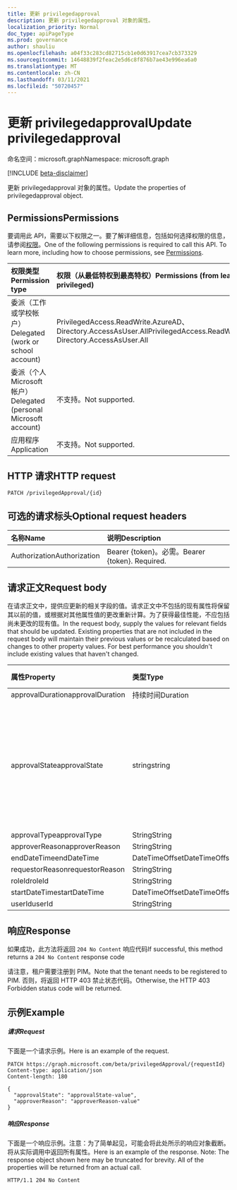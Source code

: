 ```yaml
---
title: 更新 privilegedapproval
description: 更新 privilegedapproval 对象的属性。
localization_priority: Normal
doc_type: apiPageType
ms.prod: governance
author: shauliu
ms.openlocfilehash: a04f33c283cd82715cb1e0d63917cea7cb373329
ms.sourcegitcommit: 14648839f2feac2e5d6c8f876b7ae43e996ea6a0
ms.translationtype: MT
ms.contentlocale: zh-CN
ms.lasthandoff: 03/11/2021
ms.locfileid: "50720457"
---
```

# <a name="update-privilegedapproval"></a><span data-ttu-id="3b1bb-103">更新 privilegedapproval</span><span class="sxs-lookup"><span data-stu-id="3b1bb-103">Update privilegedapproval</span></span>

<span data-ttu-id="3b1bb-104">命名空间：microsoft.graph</span><span class="sxs-lookup"><span data-stu-id="3b1bb-104">Namespace: microsoft.graph</span></span>

[!INCLUDE [beta-disclaimer](../../includes/beta-disclaimer.md)]

<span data-ttu-id="3b1bb-105">更新 privilegedapproval 对象的属性。</span><span class="sxs-lookup"><span data-stu-id="3b1bb-105">Update the properties of privilegedapproval object.</span></span>
## <a name="permissions"></a><span data-ttu-id="3b1bb-106">Permissions</span><span class="sxs-lookup"><span data-stu-id="3b1bb-106">Permissions</span></span>
<span data-ttu-id="3b1bb-p101">要调用此 API，需要以下权限之一。要了解详细信息，包括如何选择权限的信息，请参阅[权限](/graph/permissions-reference)。</span><span class="sxs-lookup"><span data-stu-id="3b1bb-p101">One of the following permissions is required to call this API. To learn more, including how to choose permissions, see [Permissions](/graph/permissions-reference).</span></span>


|<span data-ttu-id="3b1bb-109">权限类型</span><span class="sxs-lookup"><span data-stu-id="3b1bb-109">Permission type</span></span>      | <span data-ttu-id="3b1bb-110">权限（从最低特权到最高特权）</span><span class="sxs-lookup"><span data-stu-id="3b1bb-110">Permissions (from least to most privileged)</span></span>              |
|:--------------------|:---------------------------------------------------------|
|<span data-ttu-id="3b1bb-111">委派（工作或学校帐户）</span><span class="sxs-lookup"><span data-stu-id="3b1bb-111">Delegated (work or school account)</span></span> | <span data-ttu-id="3b1bb-112">PrivilegedAccess.ReadWrite.AzureAD、Directory.AccessAsUser.All</span><span class="sxs-lookup"><span data-stu-id="3b1bb-112">PrivilegedAccess.ReadWrite.AzureAD, Directory.AccessAsUser.All</span></span>    |
|<span data-ttu-id="3b1bb-113">委派（个人 Microsoft 帐户）</span><span class="sxs-lookup"><span data-stu-id="3b1bb-113">Delegated (personal Microsoft account)</span></span> | <span data-ttu-id="3b1bb-114">不支持。</span><span class="sxs-lookup"><span data-stu-id="3b1bb-114">Not supported.</span></span>    |
|<span data-ttu-id="3b1bb-115">应用程序</span><span class="sxs-lookup"><span data-stu-id="3b1bb-115">Application</span></span> | <span data-ttu-id="3b1bb-116">不支持。</span><span class="sxs-lookup"><span data-stu-id="3b1bb-116">Not supported.</span></span> |

## <a name="http-request"></a><span data-ttu-id="3b1bb-117">HTTP 请求</span><span class="sxs-lookup"><span data-stu-id="3b1bb-117">HTTP request</span></span>
<!-- { "blockType": "ignored" } -->
```http
PATCH /privilegedApproval/{id}
```
## <a name="optional-request-headers"></a><span data-ttu-id="3b1bb-118">可选的请求标头</span><span class="sxs-lookup"><span data-stu-id="3b1bb-118">Optional request headers</span></span>
| <span data-ttu-id="3b1bb-119">名称</span><span class="sxs-lookup"><span data-stu-id="3b1bb-119">Name</span></span>       | <span data-ttu-id="3b1bb-120">说明</span><span class="sxs-lookup"><span data-stu-id="3b1bb-120">Description</span></span>|
|:-----------|:-----------|
| <span data-ttu-id="3b1bb-121">Authorization</span><span class="sxs-lookup"><span data-stu-id="3b1bb-121">Authorization</span></span>  | <span data-ttu-id="3b1bb-p102">Bearer {token}。必需。</span><span class="sxs-lookup"><span data-stu-id="3b1bb-p102">Bearer {token}. Required.</span></span> |

## <a name="request-body"></a><span data-ttu-id="3b1bb-124">请求正文</span><span class="sxs-lookup"><span data-stu-id="3b1bb-124">Request body</span></span>
<span data-ttu-id="3b1bb-p103">在请求正文中，提供应更新的相关字段的值。请求正文中不包括的现有属性将保留其以前的值，或根据对其他属性值的更改重新计算。为了获得最佳性能，不应包括尚未更改的现有值。</span><span class="sxs-lookup"><span data-stu-id="3b1bb-p103">In the request body, supply the values for relevant fields that should be updated. Existing properties that are not included in the request body will maintain their previous values or be recalculated based on changes to other property values. For best performance you shouldn't include existing values that haven't changed.</span></span>

| <span data-ttu-id="3b1bb-128">属性</span><span class="sxs-lookup"><span data-stu-id="3b1bb-128">Property</span></span>     | <span data-ttu-id="3b1bb-129">类型</span><span class="sxs-lookup"><span data-stu-id="3b1bb-129">Type</span></span>   |<span data-ttu-id="3b1bb-130">说明</span><span class="sxs-lookup"><span data-stu-id="3b1bb-130">Description</span></span>|
|:---------------|:--------|:----------|
|<span data-ttu-id="3b1bb-131">approvalDuration</span><span class="sxs-lookup"><span data-stu-id="3b1bb-131">approvalDuration</span></span>|<span data-ttu-id="3b1bb-132">持续时间</span><span class="sxs-lookup"><span data-stu-id="3b1bb-132">Duration</span></span>||
|<span data-ttu-id="3b1bb-133">approvalState</span><span class="sxs-lookup"><span data-stu-id="3b1bb-133">approvalState</span></span>|<span data-ttu-id="3b1bb-134">string</span><span class="sxs-lookup"><span data-stu-id="3b1bb-134">string</span></span>| <span data-ttu-id="3b1bb-135">可取值为：`pending`、`approved`、`denied`、`aborted`、`canceled`。</span><span class="sxs-lookup"><span data-stu-id="3b1bb-135">Possible values are: `pending`, `approved`, `denied`, `aborted`, `canceled`.</span></span>|
|<span data-ttu-id="3b1bb-136">approvalType</span><span class="sxs-lookup"><span data-stu-id="3b1bb-136">approvalType</span></span>|<span data-ttu-id="3b1bb-137">String</span><span class="sxs-lookup"><span data-stu-id="3b1bb-137">String</span></span>||
|<span data-ttu-id="3b1bb-138">approverReason</span><span class="sxs-lookup"><span data-stu-id="3b1bb-138">approverReason</span></span>|<span data-ttu-id="3b1bb-139">String</span><span class="sxs-lookup"><span data-stu-id="3b1bb-139">String</span></span>||
|<span data-ttu-id="3b1bb-140">endDateTime</span><span class="sxs-lookup"><span data-stu-id="3b1bb-140">endDateTime</span></span>|<span data-ttu-id="3b1bb-141">DateTimeOffset</span><span class="sxs-lookup"><span data-stu-id="3b1bb-141">DateTimeOffset</span></span>||
|<span data-ttu-id="3b1bb-142">requestorReason</span><span class="sxs-lookup"><span data-stu-id="3b1bb-142">requestorReason</span></span>|<span data-ttu-id="3b1bb-143">String</span><span class="sxs-lookup"><span data-stu-id="3b1bb-143">String</span></span>||
|<span data-ttu-id="3b1bb-144">roleId</span><span class="sxs-lookup"><span data-stu-id="3b1bb-144">roleId</span></span>|<span data-ttu-id="3b1bb-145">String</span><span class="sxs-lookup"><span data-stu-id="3b1bb-145">String</span></span>||
|<span data-ttu-id="3b1bb-146">startDateTime</span><span class="sxs-lookup"><span data-stu-id="3b1bb-146">startDateTime</span></span>|<span data-ttu-id="3b1bb-147">DateTimeOffset</span><span class="sxs-lookup"><span data-stu-id="3b1bb-147">DateTimeOffset</span></span>||
|<span data-ttu-id="3b1bb-148">userId</span><span class="sxs-lookup"><span data-stu-id="3b1bb-148">userId</span></span>|<span data-ttu-id="3b1bb-149">String</span><span class="sxs-lookup"><span data-stu-id="3b1bb-149">String</span></span>||

## <a name="response"></a><span data-ttu-id="3b1bb-150">响应</span><span class="sxs-lookup"><span data-stu-id="3b1bb-150">Response</span></span>

<span data-ttu-id="3b1bb-151">如果成功，此方法将返回 `204 No Content` 响应代码</span><span class="sxs-lookup"><span data-stu-id="3b1bb-151">If successful, this method returns a `204 No Content` response code</span></span>

<span data-ttu-id="3b1bb-152">请注意，租户需要注册到 PIM。</span><span class="sxs-lookup"><span data-stu-id="3b1bb-152">Note that the tenant needs to be registered to PIM.</span></span> <span data-ttu-id="3b1bb-153">否则，将返回 HTTP 403 禁止状态代码。</span><span class="sxs-lookup"><span data-stu-id="3b1bb-153">Otherwise, the HTTP 403 Forbidden status code will be returned.</span></span>

## <a name="example"></a><span data-ttu-id="3b1bb-154">示例</span><span class="sxs-lookup"><span data-stu-id="3b1bb-154">Example</span></span>
##### <a name="request"></a><span data-ttu-id="3b1bb-155">请求</span><span class="sxs-lookup"><span data-stu-id="3b1bb-155">Request</span></span>
<span data-ttu-id="3b1bb-156">下面是一个请求示例。</span><span class="sxs-lookup"><span data-stu-id="3b1bb-156">Here is an example of the request.</span></span>
<!-- {
  "blockType": "request",
  "name": "update_privilegedapproval"
}-->
```http
PATCH https://graph.microsoft.com/beta/privilegedApproval/{requestId}
Content-type: application/json
Content-length: 180

{
  "approvalState": "approvalState-value",
  "approverReason": "approverReason-value"
}
```
##### <a name="response"></a><span data-ttu-id="3b1bb-157">响应</span><span class="sxs-lookup"><span data-stu-id="3b1bb-157">Response</span></span>
<span data-ttu-id="3b1bb-p105">下面是一个响应示例。注意：为了简单起见，可能会将此处所示的响应对象截断。将从实际调用中返回所有属性。</span><span class="sxs-lookup"><span data-stu-id="3b1bb-p105">Here is an example of the response. Note: The response object shown here may be truncated for brevity. All of the properties will be returned from an actual call.</span></span>
<!-- {
  "blockType": "response",
  "truncated": true,
  "@odata.type": "microsoft.graph.privilegedApproval"
} -->
```http
HTTP/1.1 204 No Content
```

<!-- uuid: 8fcb5dbc-d5aa-4681-8e31-b001d5168d79
2015-10-25 14:57:30 UTC -->
<!--
{
  "type": "#page.annotation",
  "description": "Update privilegedapproval",
  "keywords": "",
  "section": "documentation",
  "tocPath": "",
  "suppressions": []
}
-->


